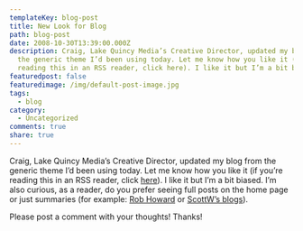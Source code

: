 ```yaml
---
templateKey: blog-post
title: New Look for Blog
path: blog-post
date: 2008-10-30T13:39:00.000Z
description: Craig, Lake Quincy Media’s Creative Director, updated my blog from
  the generic theme I’d been using today. Let me know how you like it (if you’re
  reading this in an RSS reader, click here). I like it but I’m a bit biased.
featuredpost: false
featuredimage: /img/default-post-image.jpg
tags:
  - blog
category:
  - Uncategorized
comments: true
share: true
---
```

Craig, Lake Quincy Media’s Creative Director, updated my blog from the generic theme I’d been using today. Let me know how you like it (if you’re reading this in an RSS reader, click [here](http://stevesmithblog.com/)). I like it but I’m a bit biased. I’m also curious, as a reader, do you prefer seeing full posts on the home page or just summaries (for example: [Rob Howard](http://grokable.com/) or [ScottW’s blogs](http://simpable.com/)).

Please post a comment with your thoughts! Thanks!